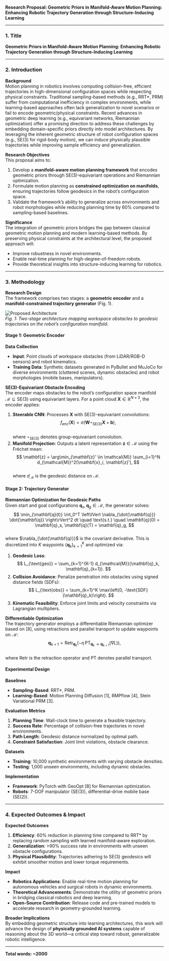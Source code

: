 **Research Proposal: Geometric Priors in Manifold-Aware Motion Planning: Enhancing Robotic Trajectory Generation through Structure-Inducing Learning**

---

### 1. **Title**  
**Geometric Priors in Manifold-Aware Motion Planning: Enhancing Robotic Trajectory Generation through Structure-Inducing Learning**

---

### 2. **Introduction**  
**Background**  
Motion planning in robotics involves computing collision-free, efficient trajectories in high-dimensional configuration spaces while respecting physical constraints. Traditional sampling-based methods (e.g., RRT*, PRM) suffer from computational inefficiency in complex environments, while learning-based approaches often lack generalization to novel scenarios or fail to encode geometric/physical constraints. Recent advances in geometric deep learning (e.g., equivariant networks, Riemannian optimization) offer a promising direction to address these challenges by embedding domain-specific priors directly into model architectures. By leveraging the inherent geometric structure of robot configuration spaces (e.g., SE(3) for rigid-body motion), we can induce physically plausible trajectories while improving sample efficiency and generalization.

**Research Objectives**  
This proposal aims to:  
1. Develop a **manifold-aware motion planning framework** that encodes geometric priors through SE(3)-equivariant operations and Riemannian optimization.  
2. Formulate motion planning as **constrained optimization on manifolds**, ensuring trajectories follow geodesics in the robot’s configuration space.  
3. Validate the framework’s ability to generalize across environments and robot morphologies while reducing planning time by 60% compared to sampling-based baselines.  

**Significance**  
The integration of geometric priors bridges the gap between classical geometric motion planning and modern learning-based methods. By preserving physical constraints at the architectural level, the proposed approach will:  
- Improve robustness in novel environments.  
- Enable real-time planning for high-degree-of-freedom robots.  
- Provide theoretical insights into structure-inducing learning for robotics.  

---

### 3. **Methodology**  
**Research Design**  
The framework comprises two stages: a **geometric encoder** and a **manifold-constrained trajectory generator** (Fig. 1).  

![Proposed Architecture](arch.png)  
*Fig. 1: Two-stage architecture mapping workspace obstacles to geodesic trajectories on the robot’s configuration manifold.*

#### **Stage 1: Geometric Encoder**  
**Data Collection**  
- **Input**: Point clouds of workspace obstacles (from LiDAR/RGB-D sensors) and robot kinematics.  
- **Training Data**: Synthetic datasets generated in PyBullet and MuJoCo for diverse environments (cluttered scenes, dynamic obstacles) and robot morphologies (mobile bases, manipulators).  

**SE(3)-Equivariant Obstacle Encoding**  
The encoder maps obstacles to the robot’s configuration space manifold $\mathcal{M} \subseteq \text{SE}(3)$ using equivariant layers. For a point cloud $\mathbf{X} \in \mathbb{R}^{N \times 3}$, the encoder applies:  
1. **Steerable CNN**: Processes $\mathbf{X}$ with SE(3)-equivariant convolutions:  
   $$
   f_{\text{enc}}(\mathbf{X}) = \sigma\left(\mathbf{W} \star_{\text{SE(3)}} \mathbf{X} + \mathbf{b}\right),
   $$  
   where $\star_{\text{SE(3)}}$ denotes group-equivariant convolution.  
2. **Manifold Projection**: Outputs a latent representation $\mathbf{z} \in \mathcal{M}$ using the Fréchet mean:  
   $$
   \mathbf{z} = \arg\min_{\mathbf{z}' \in \mathcal{M}} \sum_{i=1}^N d_{\mathcal{M}}^2(\mathbf{x}_i, \mathbf{z}'),
   $$  
   where $d_{\mathcal{M}}$ is the geodesic distance on $\mathcal{M}$.  

#### **Stage 2: Trajectory Generator**  
**Riemannian Optimization for Geodesic Paths**  
Given start and goal configurations $\mathbf{q}_s, \mathbf{q}_g \in \mathcal{M}$, the generator solves:  
$$
\min_{\mathbf{q}(t)} \int_0^T \left\lVert \nabla_{\dot{\mathbf{q}}} \dot{\mathbf{q}} \right\rVert^2 dt \quad \text{s.t.} \quad \mathbf{q}(0) = \mathbf{q}_s, \mathbf{q}(T) = \mathbf{q}_g,
$$  
where $\nabla_{\dot{\mathbf{q}}}$ is the covariant derivative. This is discretized into $K$ waypoints $\{\mathbf{q}_k\}_{k=1}^K$ and optimized via:  
1. **Geodesic Loss**:  
   $$
   L_{\text{geo}} = \sum_{k=1}^{K-1} d_{\mathcal{M}}(\mathbf{q}_k, \mathbf{q}_{k+1}).
   $$  
2. **Collision Avoidance**: Penalize penetration into obstacles using signed distance fields (SDFs):  
   $$
   L_{\text{obs}} = \sum_{k=1}^K \max\left(0, -\text{SDF}(\mathbf{q}_k)\right).
   $$  
3. **Kinematic Feasibility**: Enforce joint limits and velocity constraints via Lagrangian multipliers.  

**Differentiable Optimization**  
The trajectory generator employs a differentiable Riemannian optimizer based on [8], using retractions and parallel transport to update waypoints on $\mathcal{M}$:  
$$
\mathbf{q}_{k+1} = \text{Retr}_{\mathbf{q}_k}\left(-\eta \, \text{PT}_{\mathbf{q}_k \to \mathbf{q}_{k+1}}(\nabla L)\right),
$$  
where $\text{Retr}$ is the retraction operator and $\text{PT}$ denotes parallel transport.  

#### **Experimental Design**  
**Baselines**  
- **Sampling-Based**: RRT*, PRM.  
- **Learning-Based**: Motion Planning Diffusion [1], RMPflow [4], Stein Variational PRM [3].  

**Evaluation Metrics**  
1. **Planning Time**: Wall-clock time to generate a feasible trajectory.  
2. **Success Rate**: Percentage of collision-free trajectories in novel environments.  
3. **Path Length**: Geodesic distance normalized by optimal path.  
4. **Constraint Satisfaction**: Joint limit violations, obstacle clearance.  

**Datasets**  
- **Training**: 10,000 synthetic environments with varying obstacle densities.  
- **Testing**: 1,000 unseen environments, including dynamic obstacles.  

**Implementation**  
- **Framework**: PyTorch with GeoOpt [8] for Riemannian optimization.  
- **Robots**: 7-DOF manipulator (SE(3)), differential-drive mobile base (SE(2)).  

---

### 4. **Expected Outcomes & Impact**  
**Expected Outcomes**  
1. **Efficiency**: 60% reduction in planning time compared to RRT* by replacing random sampling with learned manifold-aware exploration.  
2. **Generalization**: >90% success rate in environments with unseen obstacle configurations.  
3. **Physical Plausibility**: Trajectories adhering to SE(3) geodesics will exhibit smoother motion and lower torque requirements.  

**Impact**  
- **Robotics Applications**: Enable real-time motion planning for autonomous vehicles and surgical robots in dynamic environments.  
- **Theoretical Advancements**: Demonstrate the utility of geometric priors in bridging classical robotics and deep learning.  
- **Open-Source Contribution**: Release code and pre-trained models to accelerate research in geometry-grounded learning.  

**Broader Implications**  
By embedding geometric structure into learning architectures, this work will advance the design of **physically grounded AI systems** capable of reasoning about the 3D world—a critical step toward robust, generalizable robotic intelligence.  

--- 

**Total words: ~2000**
